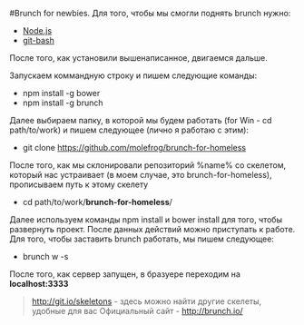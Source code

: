 #Brunch for newbies. 
Для того, чтобы мы смогли поднять brunch нужно:

- [Node.js](http://nodejs.org)
- [git-bash](http://git-scm.com/downloads)

После того, как установили вышенаписанное, двигаемся дальше.

Запускаем коммандную строку и пишем следующие команды:

- npm install -g bower
- npm install -g brunch

Далее выбираем папку, в которой мы будем работать (for Win - cd path/to/work) и пишем следующее (лично я работаю с этим):

- git clone https://github.com/molefrog/brunch-for-homeless

После того, как мы склонировали репозиторий %name% со скелетом, который нас устраивает (в моем случае, это brunch-for-homeless), прописываем путь к этому скелету

- cd path/to/work/__brunch-for-homeless__/

Далее используем команды npm install и bower install для того, чтобы развернуть проект. После данных действий можно приступать к работе.
Для того, чтобы заставить brunch работать, мы пишем следующее:
- brunch w -s

После того, как сервер запущен, в бразуере переходим на **localhost:3333**

> http://git.io/skeletons - здесь можно найти другие скелеты, удобные для вас
Официальный сайт - http://brunch.io/